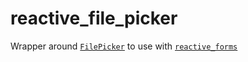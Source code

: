 # reactive_file_picker

Wrapper around [`FilePicker`](https://pub.dev/packages/file_picker) to use with [`reactive_forms`](https://pub.dev/packages/reactive_forms)